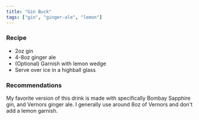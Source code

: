 ```yaml
---
title: "Gin Buck"
tags: ["gin", "ginger-ale", "lemon"]
---
```


### Recipe

- 2oz gin
- 4-8oz ginger ale
- (Optional) Garnish with lemon wedge
- Serve over ice in a highball glass

### Recommendations

My favorite version of this drink is made with specifically Bombay Sapphire gin, and Vernors ginger ale. I generally use around 8oz of Vernors and don't add a lemon garnish.
